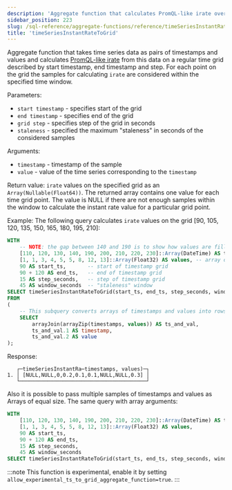 ```yaml
---
description: 'Aggregate function that calculates PromQL-like irate over time series data on the specified grid.'
sidebar_position: 223
slug: /sql-reference/aggregate-functions/reference/timeSeriesInstantRateToGrid
title: 'timeSeriesInstantRateToGrid'
---
```


Aggregate function that takes time series data as pairs of timestamps and values and calculates [PromQL-like irate](https://prometheus.io/docs/prometheus/latest/querying/functions/#irate) from this data on a regular time grid described by start timestamp, end timestamp and step. For each point on the grid the samples for calculating `irate` are considered within the specified time window.

Parameters:
- `start timestamp` - specifies start of the grid
- `end timestamp` - specifies end of the grid
- `grid step` - specifies step of the grid in seconds
- `staleness` - specified the maximum "staleness" in seconds of the considered samples

Arguments:
- `timestamp` - timestamp of the sample
- `value` - value of the time series corresponding to the `timestamp`

Return value:
`irate` values on the specified grid as an `Array(Nullable(Float64))`. The returned array contains one value for each time grid point. The value is NULL if there are not enough samples within the window to calculate the instant rate value for a particular grid point.

Example:
The following query calculates `irate` values on the grid [90, 105, 120, 135, 150, 165, 180, 195, 210]:

```sql
WITH
    -- NOTE: the gap between 140 and 190 is to show how values are filled for ts = 150, 165, 180 according to window paramater
    [110, 120, 130, 140, 190, 200, 210, 220, 230]::Array(DateTime) AS timestamps,
    [1, 1, 3, 4, 5, 5, 8, 12, 13]::Array(Float32) AS values, -- array of values corresponding to timestamps above
    90 AS start_ts,       -- start of timestamp grid
    90 + 120 AS end_ts,   -- end of timestamp grid
    15 AS step_seconds,   -- step of timestamp grid
    45 AS window_seconds  -- "staleness" window
SELECT timeSeriesInstantRateToGrid(start_ts, end_ts, step_seconds, window_seconds)(timestamp, value)
FROM
(
    -- This subquery converts arrays of timestamps and values into rows of `timestamp`, `value`
    SELECT
        arrayJoin(arrayZip(timestamps, values)) AS ts_and_val,
        ts_and_val.1 AS timestamp,
        ts_and_val.2 AS value
);
```

Response:

```response
   ┌─timeSeriesInstantRa⋯timestamps, values)─┐
1. │ [NULL,NULL,0,0.2,0.1,0.1,NULL,NULL,0.3] │
   └─────────────────────────────────────────┘
```

Also it is possible to pass multiple samples of timestamps and values as Arrays of equal size. The same query with array arguments:

```sql
WITH
    [110, 120, 130, 140, 190, 200, 210, 220, 230]::Array(DateTime) AS timestamps,
    [1, 1, 3, 4, 5, 5, 8, 12, 13]::Array(Float32) AS values,
    90 AS start_ts,
    90 + 120 AS end_ts,
    15 AS step_seconds,
    45 AS window_seconds
SELECT timeSeriesInstantRateToGrid(start_ts, end_ts, step_seconds, window_seconds)(timestamps, values);
```

:::note
This function is experimental, enable it by setting `allow_experimental_ts_to_grid_aggregate_function=true`.
:::
